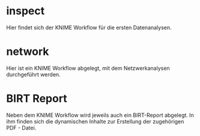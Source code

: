 # inspect
Hier findet sich der KNIME Workflow für die ersten Datenanalysen.

# network
Hier ist ein KNIME Workflow abgelegt, mit dem Netzwerkanalysen durchgeführt werden. 

# BIRT Report
Neben dem KNIME Workflow wird jeweils auch ein BIRT-Report abgelegt. In ihm finden sich die dynamischen Inhalte zur Erstellung der zugehörigen PDF - Datei.
